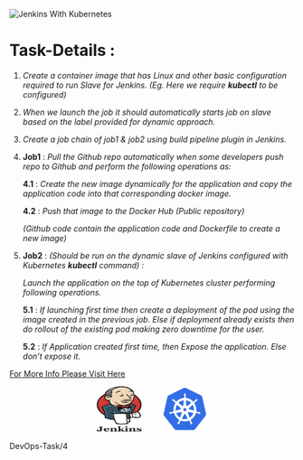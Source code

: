 
![Jenkins With Kubernetes](https://miro.medium.com/max/883/1*vxLHUP4S_7ABWk54iglrGw.png)

# **Task-Details :**


1. _Create a container image that has Linux and other basic configuration required to run Slave for Jenkins. (Eg. Here we require **kubectl** to be configured)_

2. _When we launch the job it should automatically starts job on slave based on the label provided for dynamic approach._

3. _Create a job chain of job1 & job2 using build pipeline plugin in Jenkins._

4. **Job1** : _Pull the Github repo automatically when some developers push repo to Github and perform the following operations as:_

    **4.1** : _Create the new image dynamically for the application and copy the application code into that corresponding docker image._

    **4.2** : _Push that image to the Docker Hub (Public repository)_

    _(Github code contain the application code and Dockerfile to create a new image)_

5. **Job2** : _(Should be run on the dynamic slave of Jenkins configured with Kubernetes **kubectl** command) :_
   
    _Launch the application on the top of Kubernetes cluster performing following operations._

    **5.1** : _If launching first time then create a deployment of the pod using the image created in the previous job. Else if deployment already exists then do rollout of the existing pod making zero downtime for the user._

    **5.2** : _If Application created first time, then Expose the application. Else don’t expose it._

[For More Info Please Visit Here](https://docs.google.com/document/d/1ceg9sojZOVIj-GQNJj5W5zIc6_e1OHSKyCZ3MDIoY4c/edit)


<p align="center">
    <a href="#" alt="Jenkins"><img height="80" width="80" src="https://github.com/patil-prajwal/Tech-Stack-Icons/blob/main/Icons/jenkins.svg"></a>&nbsp;&nbsp;&nbsp;&nbsp;&nbsp;&nbsp;&nbsp;&nbsp;
    <a href="#" alt="Kubernetes"><img height="80" width="80" src="https://github.com/patil-prajwal/Tech-Stack-Icons/blob/main/Icons/kubernetes.svg"></a>
    
  </p>


DevOps-Task/4